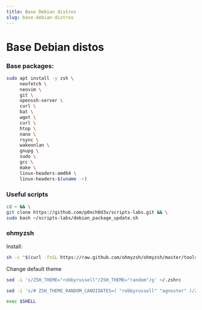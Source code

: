 ```yaml
---
title: Base Debian distros
slug: base-debian-distros
---
```

# Base Debian distos

### Base packages:
```bash
sudo apt install -y zsh \
     neofetch \
     neovim \
     git \
     openssh-server \
     curl \
     bat \
     wget \
     curl \
     htop \
     nano \
     rsync \
     wakeonlan \
     gnupg \
     sudo \
     gcc \
     make \
     linux-headers-amd64 \
     linux-headers-$(uname -r)
```

### Useful scripts
```bash
cd ~ && \
git clone https://github.com/p0nch0d3v/scripts-labs.git && \
sudo bash ~/scripts-labs/debian_package_update.sh
```

### ohmyzsh
Install:
```bash
sh -c "$(curl -fsSL https://raw.github.com/ohmyzsh/ohmyzsh/master/tools/install.sh)"
```
Change default theme
```bash
sed -i 's/ZSH_THEME="robbyrussell"/ZSH_THEME="random"/g' ~/.zshrc
```
```bash
sed -i 's/# ZSH_THEME_RANDOM_CANDIDATES=( "robbyrussell" "agnoster" )/ZSH_THEME_RANDOM_CANDIDATES=( "dstufft" "steeef" )/g' ~/.zshrc
```
```bash
exec $SHELL
```